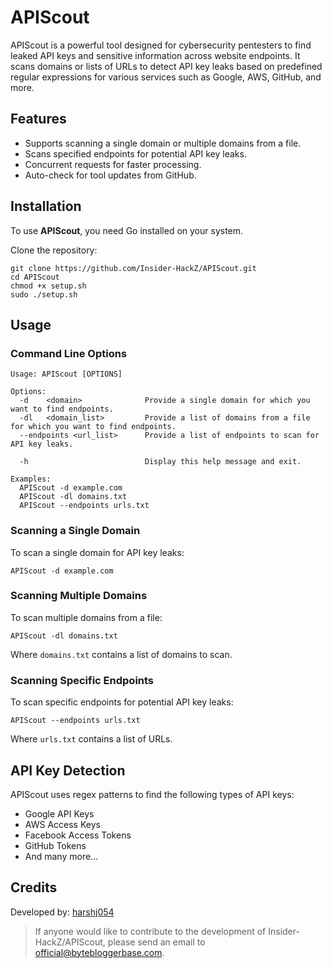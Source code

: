 # APIScout

APIScout is a powerful tool designed for cybersecurity pentesters to find leaked API keys and sensitive information across website endpoints. It scans domains or lists of URLs to detect API key leaks based on predefined regular expressions for various services such as Google, AWS, GitHub, and more.

## Features

- Supports scanning a single domain or multiple domains from a file.
- Scans specified endpoints for potential API key leaks.
- Concurrent requests for faster processing.
- Auto-check for tool updates from GitHub.

## Installation

To use **APIScout**, you need Go installed on your system.

Clone the repository:

```
git clone https://github.com/Insider-HackZ/APIScout.git  
cd APIScout
chmod +x setup.sh
sudo ./setup.sh
```

## Usage

### Command Line Options

```
Usage: APIScout [OPTIONS]

Options:
  -d    <domain>              Provide a single domain for which you want to find endpoints.
  -dl   <domain_list>         Provide a list of domains from a file for which you want to find endpoints.
  --endpoints <url_list>      Provide a list of endpoints to scan for API key leaks.
  
  -h                          Display this help message and exit.

Examples:
  APIScout -d example.com
  APIScout -dl domains.txt
  APIScout --endpoints urls.txt
```

### Scanning a Single Domain

To scan a single domain for API key leaks:

```
APIScout -d example.com
```

### Scanning Multiple Domains

To scan multiple domains from a file:

```
APIScout -dl domains.txt
```

Where `domains.txt` contains a list of domains to scan.

### Scanning Specific Endpoints

To scan specific endpoints for potential API key leaks:

```
APIScout --endpoints urls.txt
```

Where `urls.txt` contains a list of URLs.

## API Key Detection

APIScout uses regex patterns to find the following types of API keys:

- Google API Keys
- AWS Access Keys
- Facebook Access Tokens
- GitHub Tokens
- And many more...

## **Credits**

Developed by: [harshj054](https://www.linkedin.com/in/harsh-jain-7648382b7/)

> If anyone would like to contribute to the development of Insider-HackZ/APIScout, please send an email to [official@bytebloggerbase.com](mailto:official@bytebloggerbase.com).
